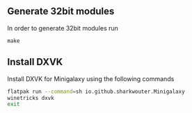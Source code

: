 ## Generate 32bit modules

In order to generate 32bit modules run

```
make
```

## Install DXVK

Install DXVK for Minigalaxy using the following commands

```sh
flatpak run --command=sh io.github.sharkwouter.Minigalaxy
winetricks dxvk
exit
```
